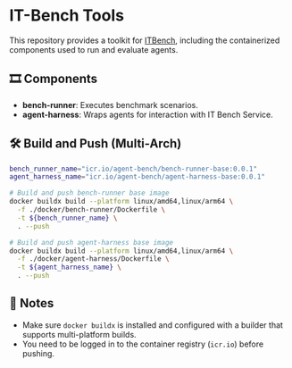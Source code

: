 # IT-Bench Tools

This repository provides a toolkit for [ITBench](https://github.com/IBM/itbench), including the containerized components used to run and evaluate agents.

## 🎞️ Components

- **bench-runner**: Executes benchmark scenarios.
- **agent-harness**: Wraps agents for interaction with IT Bench Service.

## 🛠️ Build and Push (Multi-Arch)

```bash
bench_runner_name="icr.io/agent-bench/bench-runner-base:0.0.1"
agent_harness_name="icr.io/agent-bench/agent-harness-base:0.0.1"

# Build and push bench-runner base image
docker buildx build --platform linux/amd64,linux/arm64 \
  -f ./docker/bench-runner/Dockerfile \
  -t ${bench_runner_name} \
  . --push

# Build and push agent-harness base image
docker buildx build --platform linux/amd64,linux/arm64 \
  -f ./docker/agent-harness/Dockerfile \
  -t ${agent_harness_name} \
  . --push
```

## 📝 Notes

- Make sure `docker buildx` is installed and configured with a builder that supports multi-platform builds.
- You need to be logged in to the container registry (`icr.io`) before pushing.
